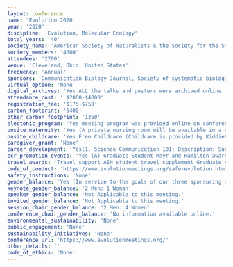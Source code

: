 ```yaml
---
layout: conference 
name: 'Evolution 2020'
year: '2020'
discipline: 'Evolution, Molecular Ecology'
total_years: '40'
society_name: 'American Society of Naturalists & the Society for the Study of Evolution'
society_members: '4000'
attendees: '2700'
venue: 'Cleveland, Ohio, United States'
frequency: 'Annual'
sponsors: 'Communication Biology Journal, Society of systematic biologists, Society for the study of evolution, The Royal Society Publishing, Kent State University'
virtual_option: 'None'
digital_archives: 'Yes ALL the talks and posters were archived online from past meetings (https://www.evolutionmeetings.org/past--future-meetings.html)'
attendance_cost: ' $2000-$4000'
registration_fee: '$175-$750'
carbon_footprint: '5400'
other_carbon_footprint: '1350'
electonic_program: 'Yes meeting program was provided online on conference website.'
onsite_maternity: 'Yes (A private nursing room will be available in a convenient location in the convention center. There will be a table, a few chairs, and a refrigerator available in the room.)'
onsite_childcare: 'Yes Free Childcare (Childcare is provided by KiddieCorp, a national organization that specializes in on-site conference childcare)'
caregiver_grant: 'None'
career_development: 'Yes(1. Science Communication 101: Description: Sure, your research is the most exciting and important science out there! But to have an impact, it must be communicated in ways that enable people to understand and compel them to care. This workshop will combine empirical evidence gained from science communication research with fun, engaging activities to provide you with strategies and approaches to help you communicate your work effectively to diverse audiences. It will also explore specific strategies for communicating “controversial” science in non-controversial, non-confrontational ways.),                        (2.Command-Line Bioinformatics for Beginners: Description: A day-long workshop that will teach 40 beginners the basics of command line programming and pipeline use for biological data. A short application is required separate from conference registration (see below), with preference given to individuals with limited access to bioinformatics resources at their current institution and/or are graduate students. $100 travel waivers are available for those with financial needs. ).                               (3.Strategies for Responding to Harassment and Bullying: Improving Workplace Climate :Description: This interactive workshop describes academic practices and institutional structures that allow for sexual harassment and other hostile behaviors, including bullying, to persist, discusses initiatives to address these as research misconduct, and provides training in personal intervention strategies to protect and support targets of harassment. As a result of this session, participants will be able to identify: (1) different ways in which sexual and other types of harassment can manifest in research environments, including fieldwork; (2) strategies for bystander intervention, and (3) resources for cultural change in academic institutions, field research environments, and professional societies. This workshop was developed by the ADVANCEGeo Partnership.​​).                         (4.Leveraging your PhD: Careers in and out of Academia: Description: The key goals of the workshop are to guide students and postdocs through the first steps of personal career exploration and necessary actions for active planning of post-graduate school or post-postdoctoral stages. In addition to small-group conversations with professionals from various careers, the session will include interactive presentations on professional branding/ marketing, networking, informational interviews, etc. Participants will leave the workshop with resources and assets to leverage against their job search.  Based on our past workshops, we expect that workshop attendees will experience greater confidence regarding career options, and with actionable items and strategies for successive efforts. ).                            (5. Reproducibility for Everyone: Description: Rigor and reproducibility are at the core of modern science and set apart scientific inquiry from pseudoscience. Several new initiatives and tools have been established to address barriers to reproducibility. While very welcome, these projects have led to a proliferation of online tools and resources which can be hard to sift through. This workshop will introduce you to reproducible workflows and a range of tools along the themes of organization, documentation, analysis, and dissemination.)               (6. Undergraduate Diversity at Evolution: Career Development Workshop: Description: This workshop is part of the Undergraduate Diversity at Evolution program which provides funds for travel, lodging, and meeting registration for undergraduate students in an effort to increase diversity. The workshop will cover topics such as networking at conferences and applying to graduate school, and is open to all undergraduates, even those not part of the UDE program.​ Lunch is provided. In the afternoon the group will be taking a field trip to the Cleveland Museum of Natural History.)                 (7. Professional Development for Undergraduate Educators: Evolution of Data in the Classroom: From Data to Data Science: Description: There is increased interest in including data science education in biology,  building on existing initiatives to enhance quantitative skills and increase experience with real data, and leveraging access to large biological data sets and computational analysis of data.  Basic quantitative skills and ability to work with data are important parts of data acumen – the foundational skills that allow students to engage in data science practices. This workshop will provide an opportunity to discuss relevant data science practices and skills for biology students to master, and resources for teaching those skills. )                  (8. Peer Review in the Journal Evolution: A Primer for Students: Description: Are you a trainee who would like to get the publication and peer review process demystified, specifically in regard to the journal Evolution? Come to this informal short session to get your questions answered and to chat with some of the editorial board. )                                       (9. Public Policy Panel Discussion: Description​: Are you interested in promoting scientific research to the public and legislators, but are not sure how to get started? This event, which will feature a panel of experts in science policy, will equip you with the tools you need to begin engaging with key decision makers in your community.).                       (10. Evolution Film Festival: Description: One of the highlights of the conference that should not be missed! We asked the science and science education communities to tell a story about evolution in 3 minutes or less using animation, art, music, dance, etc. Join us for an evening of terrifically informative and entertaining videos, while enjoying free popcorn and beer/wine/soda. To learn more and see past years’ entries, go to evolutionfilmfestival.org and follow #evofilmfest on Twitter.)              (11. iEvoBio Software Bazaar: Description: iEvoBio is a satellite event bringing together evolutionary biologists who work on a broad spectrum of problems involving computation, mathematics and statistics. More information at the iEvoBio website. Registration for iEvoBio includes two events: the Software Bazaar and a post-conference workshop. The Software Bazaar is similar to a poster  session, but presenters have laptops to show off their software instead of posters. Presenters are expected to bring their own laptops. The Software Bazaar is free to participate.)                   three more days of workshops here: https://www.evolutionmeetings.org/workshops-and-special-events.html'
ecr_promotion_events: 'Yes (A) Graduate Student Mayr and Hamilton awards: Students who are members of the Society for the Study of Evolution or the Society of Systematic Biologists may be eligible to apply for the SSEs Hamilton Award or the SSBs Ernst Mayr Award during talk submission until the early registration deadline (April 15, 2020) or until all talk slots fill. Consult the society pages linked above for eligibility criteria. Those planning to apply should sign up early for a Regular Contributed Talk, because once these slots fill, it will no longer be possible to apply for these awards. If your application is successful, you will speak in either the Mayr or Hamilton Award Symposium; if not, your talk will be scheduled during the regular concurrent sessions. Applicants will be informed the outcome of the selection process by May 15 at the latest. Talk submission is only available after your main registration has been completed.  (B)Ruth Patrick Student Poster award: The Ruth Patrick Student Poster Award was established in 2012 to recognize a student member of the American Society of Naturalists who has presented an outstanding poster at the annual meeting. Student members can indicate their eligibility for this award if they submit a poster before the early registration deadline (April 15, 2020). Ruth Patrick was a renowned limnologist, past president of the ASN (1975), and a Lifetime Honorary Member of the society. The winner of the award receives $1,000. Students will be asked to indicate their eligibility for this award during the poster submission process. Poster submission is only available after your main registration has been completed.)     (2. Evolutionary Biologists with Disabilities and Allies Coffee Mixer: Description​: Interested in meeting fellow evolutionary biologists with disabilities, chronic illness, Deaf folks, and interested allies? Want to discuss increasing the inclusion and representation of disabled students and staff in our diverse field? This is an informal chance to meet others interested in these topics, share experiences of disability in evolutionary biology, and hopefully increase our inclusion around issues of disability as a community. Anyone at any career stage and level of ability (including allies) is welcome to come join us.). (3. Women in Science Coffee Social: Description: This event offers an opportunity for attendees who identify as women or minoritized genders to meet, network, and discuss their experiences. Allies are welcome, as are scientists from all stages of their career.) (4. NSF Information Session: Description​: ​An information session on NSF funding opportunities and program changes.) (5. The John Edmonstone Coffee Social for Scientists of Color: Description​: This event is named after John Edmonstone, who was born into slavery in British Guiana and eventually taught and influenced a young Charles Darwin. Edmonstones life highlights that people of color have been present--if invisible--in the development of evolutionary biology from the beginning. This social is an opportunity to interact with evolutionary biologists at all stages of their career and training who identify as people of color, and their allies. Attendees will have the opportunity to meet, discuss their work, share experiences, establish mentor-mentee connections, and build on constructive ways to make evolutionary biology a more inclusive community.). see more here: https://www.evolutionmeetings.org/workshops-and-special-events.html'
travel_awards: 'Travel support ASN student travel supplement Graduate student members of the ASN can request to be considered for a $500 US travel award. To be eligible, the student must present a talk or poster and must not have received the travel award in the previous year. Student members of both the ASN and SSE can apply for both travel awards, but can receive a maximum of one.  SSE graduate student and postdoc travel supplement Graduate student and postdoc members of the SSE can request to be considered for a $500 US travel award. To be eligible, they must present a talk or poster and must not have received the travel award in the previous year. Postdocs must also be fewer than 6 years post-PhD without a permanent position. Student members of both the ASN and SSE can apply for both travel awards, but can receive a maximum of one.  Volunteer at the conference In return for volunteering for two ~4h shifts, graduate students can receive a rebate equal to 100percent of the regular early student member registration fee. Registration fees must be paid in advance and the rebate will be processed after the meeting, subject to satisfactory completion of assigned volunteer duties.  SSE Undergraduate Diversity at Evolution travel award The Undergraduate Diversity at Evolution (UDE) travel award brings talented and diverse undergraduates (domestic and international) to the meeting to present a poster, receive mentoring and participate in a career-oriented workshop on the Friday before the main meeting.   SSE Undergraduate Day The Society for the Study of Evolution is sponsoring registration costs for ten local (i.e. Cleveland) undergraduate students to attend the conference for one day (Saturday, June 20). Undergraduates selected for this opportunity will be paired with graduate student mentors from around the country to help them navigate through the meeting and answer any questions they may have both before and during the event.   SSE International travel stipends These stipends support attendance at the conference for scientists at various stages of their professional career (e.g., Masters/PhD students, postdocs, and lecturers). You must be a member of the SSE.   Travel support for ESEB members These stipends are for students and young scientists to attend the Evolution meeting of ASN/SSB/SSE in Cleveland, OH, USA on 19-23 June 2020. Applicants must be ESEB members and those working in high GDP countries are not eligible. The stipend will contribute to covering travel, living expenses, and early bird congress registration fees. The registration fee will be waived by the organizers, and deducted from the award, which is paid out as reimbursement after the congress based on specification of expenses. Additional information, including the application procedure, is available at https://eseb.org/prizes-funding/conference-travel-award/. '
code_of_conduct: 'https://www.evolutionmeetings.org/safe-evolution.html'
safety_instructions: 'None'
gender_balance: 'Yes (In service to the goals of our three sponsoring societies (ASN, SSB, and SSE), the conference organizers and the Joint Meeting Committee are committed to providing a welcoming and inclusive environment for all of our attendees. This commitment starts with our choice of the conference location as we will not schedule conferences in states with laws that discriminate on the basis of sexual orientation, gender identity, or gender expression at the time we sign contracts with the convention center and hotels. During the conference we strive to schedule social events that focus on inclusivity and networking. Here, we provide a list of events focused on diversity and networking that we plan to offer during Evolution 2020 in Cleveland, OH.)'
keynote_gender_balance: '2 Men: 1 Woman'
speaker_gender_balance: 'Not Applicable to this meeting.'
invited_gender_balance: 'Not Applicable to this meeting.'
session_chair_gender_balance: '2 Men: 4 Women'
conference_chair_gender_balance: 'No information available online.'
environmental_sustainability: 'None'
public_engagement: 'None'
sustainability_initiatives: 'None'
conference_url: 'https://www.evolutionmeetings.org/'
other_details: ''
code_of_ethics: 'None'
---
```

